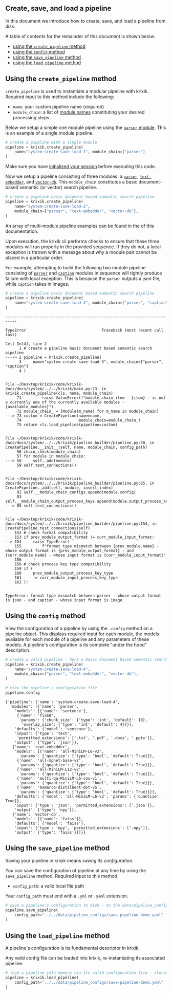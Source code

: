 ## Create, save, and load a pipeline

In this document we introduce how to create, save, and load a pipeline from disk.

A table of contents for the remainder of this document is shown below.

- [using the `create_pipeline` method](#using-the-create_pipeline-method)
- [using the `config` method](#using-the-config-method)
- [using the `save_pipeline` method](#using-the-save_pipeline-method)
- [using the `load_pipeline` method](#using-the-load_pipeline-method)

## Using the `create_pipeline` method

`create_pipeline` is used to instantiate a modular pipeline with krixik.  Required input to this method include the following:

- `name`: your custom pipeline name (required)
- `module_chain`: a list of [module names](../modules/overview.md) constituting your desired processing steps

Below we setup a simple one module pipeline using the [`parser` module](../modules/parser.md).  This is an example of a single module pipeline.


```python
# create a pipeline with a single module
pipeline = krixik.create_pipeline(
    name="system-create-save-load-1", module_chain=["parser"]
)
```

Make sure you have [initialized your session](../system/initialize.md) before executing this code.

Now we setup a pipeline consisting of three modules: a [`parser`](../modules/parser.md), [`text-embedder`](../modules/text-embedder.md), and [`vector-db`](../modules/vector-db.md).  This `module_chain` constitutes a basic document-based semantic (or vector) search pipeline.


```python
# create a pipeline basic document based semantic search pipeline
pipeline = krixik.create_pipeline(
    name="system-create-save-load-2",
    module_chain=["parser", "text-embedder", "vector-db"],
)
```

An array of multi-module pipeline examples can be found in the of this documentation.

Upon execution, the krixik cli performs checks to ensure that these three modules will run properly in the provided sequence.  If they do not, a local exception is thrown with a message about why a module pair cannot be placed in a particular order.

For example, attempting to build the following two module pipeline consisting of [`parser`](../modules/parser.md) and [`caption`](../modules/caption.md) modules in sequence will rightly produce failure with local exception.  This is because the `parser` outputs a json file, while `caption` takes in images.


```python
# create a pipeline basic document based semantic search pipeline
pipeline = krixik.create_pipeline(
    name="system-create-save-load-3", module_chain=["parser", "caption"]
)
```


    ---------------------------------------------------------------------------

    TypeError                                 Traceback (most recent call last)

    Cell In[4], line 2
          1 # create a pipeline basic document based semantic search pipeline
    ----> 2 pipeline = krixik.create_pipeline(
          3     name="system-create-save-load-3", module_chain=["parser", "caption"]
          4 )


    File ~/Desktop/krixik/code/krixik-docs/docs/system/../../krixik/main.py:73, in krixik.create_pipeline(cls, name, module_chain)
         71         raise ValueError(f"module_chain item - {item} - is not a currently one of the currently available modules -{available_modules}")
         72 module_chain_ = [Module(m_name) for m_name in module_chain]
    ---> 73 custom = CreatePipeline(name=name,
         74                         module_chain=module_chain_)
         75 return cls.load_pipeline(pipeline=custom)


    File ~/Desktop/krixik/code/krixik-docs/docs/system/../../krixik/pipeline_builder/pipeline.py:58, in CreatePipeline.__init__(self, name, module_chain, config_path)
         56 chain_check(module_chain)
         57 for module in module_chain:
    ---> 58     self._add(module)
         59 self.test_connections()


    File ~/Desktop/krixik/code/krixik-docs/docs/system/../../krixik/pipeline_builder/pipeline.py:85, in CreatePipeline._add(self, module, insert_index)
         82 self.__module_chain_configs.append(module.config)
         83 self.__module_chain_output_process_keys.append(module.output_process_key)
    ---> 85 self.test_connections()


    File ~/Desktop/krixik/code/krixik-docs/docs/system/../../krixik/pipeline_builder/pipeline.py:154, in CreatePipeline.test_connections(self)
        152 # check format compatibility
        153 if prev_module_output_format != curr_module_input_format:
    --> 154     raise TypeError(
        155         f"format type mismatch between {prev_module.name} - whose output format is {prev_module_output_format} - and {curr_module.name} - whose input format is {curr_module_input_format}"
        156     )
        158 # check process key type compatibility
        159 if (
        160     prev_module_output_process_key_type
        161     != curr_module_input_process_key_type
        162 ):


    TypeError: format type mismatch between parser - whose output format is json - and caption - whose input format is image


## Using the `config` method

View the configuration of a pipeline by using the `.config` method on a pipeline object.  This displays required input for each module, the models available for each module of a pipeline and any parameters of these models.  A pipeline's configuration is its complete "under the hood" description.


```python
# create a valid pipeline - here a basic document based semantic search pipeline
pipeline = krixik.create_pipeline(
    name="system-create-save-load-4",
    module_chain=["parser", "text-embedder", "vector-db"],
)

# view the pipeline's configuration file
pipeline.config
```




    {'pipeline': {'name': 'system-create-save-load-4',
      'modules': [{'name': 'parser',
        'models': [{'name': 'sentence'},
         {'name': 'fixed',
          'params': {'chunk_size': {'type': 'int', 'default': 10},
           'overlap_size': {'type': 'int', 'default': 4}}}],
        'defaults': {'model': 'sentence'},
        'input': {'type': 'text',
         'permitted_extensions': ['.txt', '.pdf', '.docx', '.pptx']},
        'output': {'type': 'json'}},
       {'name': 'text-embedder',
        'models': [{'name': 'all-MiniLM-L6-v2',
          'params': {'quantize': {'type': 'bool', 'default': True}}},
         {'name': 'all-mpnet-base-v2',
          'params': {'quantize': {'type': 'bool', 'default': True}}},
         {'name': 'all-MiniLM-L12-v2',
          'params': {'quantize': {'type': 'bool', 'default': True}}},
         {'name': 'multi-qa-MiniLM-L6-cos-v1',
          'params': {'quantize': {'type': 'bool', 'default': True}}},
         {'name': 'msmarco-distilbert-dot-v5',
          'params': {'quantize': {'type': 'bool', 'default': True}}}],
        'defaults': {'model': 'all-MiniLM-L6-v2', 'params': {'quantize': True}},
        'input': {'type': 'json', 'permitted_extensions': ['.json']},
        'output': {'type': 'npy'}},
       {'name': 'vector-db',
        'models': [{'name': 'faiss'}],
        'defaults': {'model': 'faiss'},
        'input': {'type': 'npy', 'permitted_extensions': ['.npy']},
        'output': {'type': 'faiss'}}]}}



## Using the `save_pipeline` method

Saving your pipeline in krixik means *saving its configuration*.

You can save the configuration of pipeline at any time by using the `save_pipeline` method.  Required input to this method:

- `config_path`: a valid local file path

Your `config_path` must end with a `.yml` or `.yaml` extension.


```python
# save a pipeline's configuration to disk - to the data/pipeline_configs directory of the docs repository
pipeline.save_pipeline(
    config_path="../../data/pipeline_configs/save-pipeline-demo.yaml"
)
```

## Using the `load_pipeline` method

A pipeline's configuration is its fundamental descriptor in krixik.  

Any valid config file can be loaded into krixik, re-instantiating its associated pipeline.


```python
# load a pipeline into memory via its valid configuration file - stored in the data/pipeline_configs directory of the krixik docs repository
pipeline = krixik.load_pipeline(
    config_path="../../data/pipeline_configs/save-pipeline-demo.yaml"
)
```
